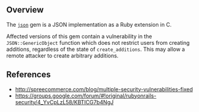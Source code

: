 ## Overview

The [`json`](https://rubygems.org/gems/json) gem is a JSON implementation as a Ruby extension in C.

Affected versions of this gem contain a vulnerability in the `JSON::GenericObject` function which does not restrict users from creating additions, regardless of the state of `create_additions`. This may allow a remote attacker to create arbitrary additions.

## References

- http://spreecommerce.com/blog/multiple-security-vulnerabilities-fixed
- https://groups.google.com/forum/#!original/rubyonrails-security/4_YvCpLzL58/KBTICG7b4NgJ
